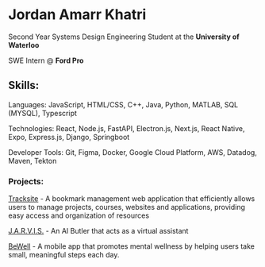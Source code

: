 # Jordan Amarr Khatri
 Second Year Systems Design Engineering Student at the **University of Waterloo**

 SWE Intern @ **Ford Pro**

## Skills:
Languages: JavaScript, HTML/CSS, C++, Java, Python, MATLAB, SQL (MYSQL), Typescript

Technologies: React, Node.js, FastAPI, Electron.js, Next.js, React Native, Expo, Express.js, Django, Springboot

Developer Tools: Git, Figma, Docker, Google Cloud Platform, AWS, Datadog, Maven, Tekton

### Projects:
[Tracksite](https://github.com/jkhatri23/Tracksite) - A bookmark management web application that efficiently allows users to manage projects, courses, websites and applications, providing easy access and organization of resources

[J.A.R.V.I.S.](https://github.com/jkhatri23/J.A.R.V.I.S.) - An AI Butler that acts as a virtual assistant

[BeWell](https://github.com/jkhatri23/BeWell) - A mobile app that promotes mental wellness by helping users take small, meaningful steps each day.
